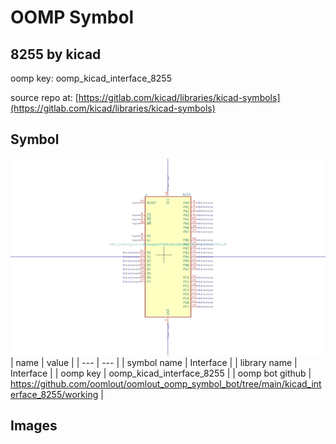 # OOMP Symbol  
## 8255  by kicad  
  
oomp key: oomp_kicad_interface_8255  
  
source repo at: [https://gitlab.com/kicad/libraries/kicad-symbols](https://gitlab.com/kicad/libraries/kicad-symbols)  
## Symbol  
  
[![working.png](working_600.png)](working.png)  
| name | value | 
| --- | --- | 
| symbol name | Interface | 
| library name | Interface | 
| oomp key | oomp_kicad_interface_8255 | 
| oomp bot github | https://github.com/oomlout/oomlout_oomp_symbol_bot/tree/main/kicad_interface_8255/working | 
## Images  
